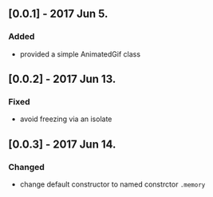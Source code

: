 ## [0.0.1] - 2017 Jun 5.

### Added
- provided a simple AnimatedGif class

## [0.0.2] - 2017 Jun 13.

### Fixed
- avoid freezing via an isolate

## [0.0.3] - 2017 Jun 14.

### Changed
- change default constructor to named constrctor `.memory`
